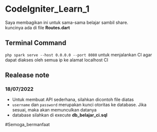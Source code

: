 # CodeIgniter_Learn_1

Saya membagikan ini untuk sama-sama belajar sambil share. <br>
kuncinya ada di file <b>Routes.dart</b>

## Terminal Command

`php spark serve --host 0.0.0.0 --port 8080` untuk menjalankan CI agar dapat diakses oleh semua ip ke alamat localhost CI

## Realease note

### 18/07/2022

- Untuk membuat API sederhana, silahkan dicontoh file diatas
- `username` dan `password` merupakan kunci otoritas ke database. Jika sesuai, maka akan memunculkan datanya
- database silahkan di execute <b>db_belajar_ci.sql</b>

#Semoga_bermanfaat
